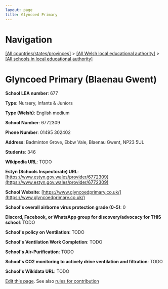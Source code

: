 ```yaml
---
layout: page
title: Glyncoed Primary
---
```

# Navigation

[[All countries/states/provinces]](../../..) > [[All Welsh local educational authority]](../..) > [[All schools in local educational authority]](..)

# Glyncoed Primary (Blaenau Gwent)

**School LEA number**: 677

**Type**: Nursery, Infants & Juniors

**Type (Welsh)**: English medium

**School Number**: 6772309

**Phone Number**: 01495 302402

**Address**: Badminton Grove, Ebbw Vale, Blaenau Gwent, NP23 5UL

**Students**: 346

**Wikipedia URL**: TODO

**Estyn (Schools Inspectorate) URL**: [https://www.estyn.gov.wales/provider/6772309](https://www.estyn.gov.wales/provider/6772309)

**School Website**: [https://www.glyncoedprimary.co.uk/](https://www.glyncoedprimary.co.uk/)

**School's overall airborne virus protection grade (0-5)**: 0

**Discord, Facebook, or WhatsApp group for discovery/advocacy for THIS school**: TODO

**School's policy on Ventilation**: TODO

**School's Ventilation Work Completion**: TODO

**School's Air-Purification**: TODO

**School's CO2 monitoring to actively drive ventilation and filtration**: TODO

**School's Wikidata URL**: TODO




[Edit this page](https://github.com/ventilate-schools/Wales/edit/prif/./Blaenau_Gwent/Glyncoed_Primary.md). See also [rules for contribution](../../../contribution-rules/)